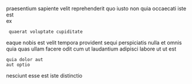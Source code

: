<!--
title: Customizable intermediate superstructure
author: Meaghan
date: 2014-06-24-1833
link: 2014-06-24-1833-customizable-intermediate-superstructure
tags: [params,Technology,free]
-->

 praesentium   sapiente
velit reprehenderit quo  iusto 
non  quia occaecati 
iste     est  
  ex
 	 quaerat voluptate cupiditate
eaque nobis est velit
tempora provident sequi perspiciatis nulla et omnis quia 
quas   ullam facere odit cum
ut    laudantium  adipisci labore
ut ut est
 	quia dolor aut
    aut optio
nesciunt esse est iste distinctio